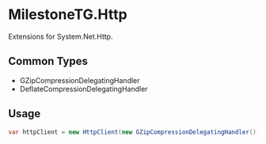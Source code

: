 # MilestoneTG.Http
Extensions for System.Net.Http.

## Common Types
* GZipCompressionDelegatingHandler
* DeflateCompressionDelegatingHandler

## Usage
```cs
var httpClient = new HttpClient(new GZipCompressionDelegatingHandler());
```
